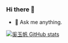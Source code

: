 ### Hi there 👋

- 💬 Ask me anything.

[![奚玉帆 GitHub stats](https://github-readme-stats.vercel.app/api?username=568875138&theme=default&show_icons=true)](https://github.com/568875138)

